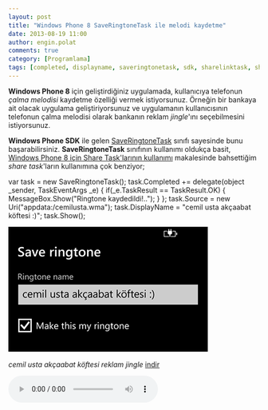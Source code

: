 ```yaml
---
layout: post
title: "Windows Phone 8 SaveRingtoneTask ile melodi kaydetme"
date: 2013-08-19 11:00
author: engin.polat
comments: true
category: [Programlama]
tags: [completed, displayname, saveringtonetask, sdk, sharelinktask, sharemediatask, sharestatustask, windows phone, windowsphone, wp8]
---
```

**Windows Phone 8** için geliştirdiğiniz uygulamada, kullanıcıya telefonun *çalma melodisi* kaydetme özelliği vermek istiyorsunuz. Örneğin bir bankaya ait olacak uygulama geliştiriyorsunuz ve uygulamanın kullanıcısının telefonun çalma melodisi olarak bankanın reklam *jingle*'ını seçebilmesini istiyorsunuz.

**Windows Phone SDK** ile gelen <a href="http://msdn.microsoft.com/library/windowsphone/develop/microsoft.phone.tasks.saveringtonetask" title="SaveRingtoneTask Class" target="_blank" rel="noopener">SaveRingtoneTask</a> sınıfı sayesinde bunu başarabilirsiniz. **SaveRingtoneTask** sınıfının kullanımı oldukça basit, <a href="http://www.enginpolat.com/windows-phone-8-icin-share-task-larinin-kullanimi/" title="Windows Phone 8 için Share Task'larının kullanımı" target="_blank" rel="noopener">Windows Phone 8 için Share Task'larının kullanımı</a> makalesinde bahsettiğim *share task*'ların kullanımına çok benziyor;



var task = new SaveRingtoneTask();
task.Completed += delegate(object _sender, TaskEventArgs _e)
{
    if(_e.TaskResult == TaskResult.OK)
    {
        MessageBox.Show("Ringtone kaydedildi!..");
    }
};
task.Source = new Uri("appdata:/cemilusta.wma");
task.DisplayName = "cemil usta akçaabat köftesi :)";
task.Show();


![](/assets/uploads/2013/08/saveringtonetask.png)

*cemil usta akçaabat köftesi reklam jingle* <a href="/assets/uploads/2013/08/cemilusta.wma" title="cemil usta akçaabat köftesi reklam jingle" target="_blank" rel="noopener">indir</a>

<audio controls><source src="/assets/uploads/2013/08/cemilusta.mp3" type="audio/mpeg"/></audio>

